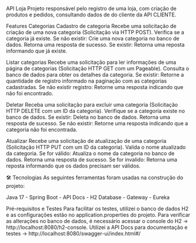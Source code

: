 API Loja
Projeto responsável pelo registro de uma loja, com criação de produtos e pedidos, consultando dados de do cliente da API CLIENTE. 

Features Categorias
Cadastro de categoria
Recebe uma solicitação de criação de uma nova categoria (Solicitação via HTTP POST). Verifica se a categoria já existe. 
Se não existir: Crie uma nova categoria no banco de dados. 
Retorna uma resposta de sucesso. 
Se existir: Retorna uma reposta informando que já existe.

Listar categorias
Recebe uma solicitação para ler informações de uma página de categorias (Solicitação HTTP GET com um Pageable). Consulta o banco de dados para obter os detalhes da categoria. Se existir: Retorne a quantidade de registro informado na paginação com as categorias cadastradas. Se não existir registro: Retorne uma resposta indicando que não foi encontrado.

Deletar
Receba uma solicitação para excluir uma categoria (Solicitação HTTP DELETE com um ID da categoria). Verifique se a categoria existe no banco de dados. Se existir: Deleta no banco de dados. Retorna uma resposta de sucesso. Se não existir: Retorne uma resposta indicando que a categoria não foi encontrada.

Atualizar
Recebe uma solicitação de atualização de uma categoria (Solicitação HTTP PUT com um ID da categoria). Valida o nome atualizado da categoria. Se for válido: Atualiza o nome da categoria no banco de dados. Retorna uma resposta de sucesso. Se for invalido: Retorna uma reposta informando que os dados precisam ser válidos.

🛠 Tecnologias
As seguintes ferramentas foram usadas na construção do projeto:

Java 17 - Spring Boot - API Docs - H2 Database - Gateway - Eureka

Pré-requisitos e Testes
Para facilitar os testes, utilizei o banco de dados H2 e as configurações estão no application.properties do projeto. Para verificar as alterações no banco de dados, é necessário acessar o console do H2 -> http://localhost:8080/h2-console. Utilizei a API Docs para documentação e testes -> http://localhost:8080/swagger-ui/index.html#/
